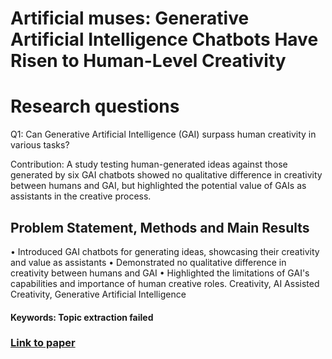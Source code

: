 # Artificial muses: Generative Artificial Intelligence Chatbots Have Risen to Human-Level Creativity

# Research questions
Q1: Can Generative Artificial Intelligence (GAI) surpass human creativity in various tasks?

Contribution: A study testing human-generated ideas against those generated by six GAI chatbots showed no qualitative difference in creativity between humans and GAI, but highlighted the potential value of GAIs as assistants in the creative process.

## Problem Statement, Methods and Main Results

• Introduced GAI chatbots for generating ideas, showcasing their creativity and value as assistants
• Demonstrated no qualitative difference in creativity between humans and GAI
• Highlighted the limitations of GAI's capabilities and importance of human creative roles. 
Creativity, AI Assisted Creativity, Generative Artificial Intelligence

#### Keywords: Topic extraction failed


### [Link to paper](https://arxiv.org/abs/2303.12003)
        